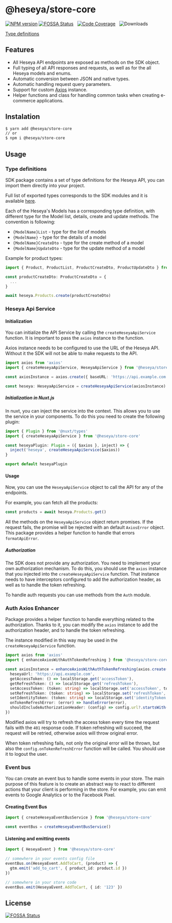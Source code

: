 # @heseya/store-core

[![NPM version](https://img.shields.io/npm/v/@heseya/store-core)](https://www.npmjs.com/package/@heseya/store-core) [![FOSSA Status](https://app.fossa.com/api/projects/git%2Bgithub.com%2Fheseya%2Fsdk-core.svg?type=shield)](https://app.fossa.com/projects/git%2Bgithub.com%2Fheseya%2Fsdk-core?ref=badge_shield)
&nbsp;
[![Code Coverage](https://codecov.io/gh/heseya/sdk-core/branch/develop/graph/badge.svg)](https://codecov.io/gh/heseya/sdk-core) &nbsp;
![Downloads](https://img.shields.io/npm/dt/@heseya/store-core) &nbsp;

[Type definitions](https://heseya.github.io/sdk-core/index.html)

## Features

- All Heseya API endpoints are exposed as methods on the SDK object.
- Full typing of all API responses and requests, as well as for the all Heseya models and enums.
- Automatic conversion between JSON and native types.
- Automatic handling request query parameters.
- Support for custom [Axios](https://www.npmjs.com/package/axios) instance.
- Helper functions and class for handling common tasks when creating e-commerce applications.

## Instalation

```bash
$ yarn add @heseya/store-core
// or
$ npm i @heseya/store-core
```

## Usage

### Type definitions

SDK package contains a set of type definitions for the Heseya API, you can import them directly into your project.

Full list of exported types corresponds to the SDK modules and it is available [here](https://heseya.github.io/sdk-core/index.html).

Each of the Heseya's Models has a corresponding type definition, with different type for the Model list, details, create and update methods.
The convention is following:

- `{ModelName}List` - type for the list of models
- `{ModelName}` - type for the details of a model
- `{ModelName}CreateDto` - type for the create method of a model
- `{ModelName}UpdateDto` - type for the update method of a model

Example for product types:

```ts
import { Product, ProductList, ProductCreateDto, ProductUpdateDto } from '@heseya/store-core'

const productCreateDto: ProductCreateDto = {
  ...
}

await heseya.Products.create(productCreateDto)
```

### Heseya Api Service

#### Initialization

You can initialize the API Service by calling the `createHeseyaApiService` function. It is important to pass the `axios` instance to the function.

Axios instance needs to be configured to use the URL of the Heseya API. Without it the SDK will not be able to make requests to the API.

```ts
import axios from 'axios'
import { createHeseyaApiService, HeseyaApiService } from '@heseya/store-core'

const axiosInstance = axios.create({ baseURL: 'https://api.example.com' })

const heseya: HeseyaApiService = createHeseyaApiService(axiosInstance)
```

##### Initialization in Nuxt.js

In nuxt, you can inject the service into the context. This allows you to use the service in your components. To do this you need to create the following plugin:

```typescript
import { Plugin } from '@nuxt/types'
import { createHeseyaApiService } from '@heseya/store-core'

const heseyaPlugin: Plugin = ({ $axios }, inject) => {
  inject('heseya', createHeseyaApiService($axios))
}

export default heseyaPlugin
```

#### Usage

Now, you can use the `HeseyaApiService` object to call the API for any of the endpoints.

For example, you can fetch all the products:

```ts
const products = await heseya.Products.get()
```

All the methods on the `HeseyaApiService` object return promises. If the request fails, the promise will be rejected with an default `AxiosError` object. This package provides a helper function to handle that errors `formatApiError`.

##### Authorization

The SDK does not provide any authorization. You need to implement your own authorization mechanism. To do this, you should use the `axios` instance that you injected into the `createHeseyaApiService` function. That instance needs to have interceptors configured to add the authorization header, as well as to handle the token refreshing.

To handle auth requests you can use methods from the `Auth` module.

### Auth Axios Enhancer

Package provides a helper function to handle everything related to the authorization. Thanks to it, you can modify the `axios` instance to add the authorization header, and to handle the token refreshing.

The instance modified in this way may be used in the `createHeseyaApiService` function.

```ts
import axios from 'axios'
import { enhanceAxiosWithAuthTokenRefreshing } from '@heseya/store-core'

const axiosInstance = enhanceAxiosWithAuthTokenRefreshing(axios.create(), {
  heseyaUrl: 'https://api.example.com',
  getAccessToken: () => localStorage.get('accessToken'),
  getRefreshToken: () => localStorage.get('refreshToken'),
  setAccessToken: (token: string) => localStorage.set('accessToken', token),
  setRefreshToken: (token: string) => localStorage.set('refreshToken', token),
  setIdentityToken: (token: string) => localStorage.set('identityToken', token),
  onTokenRefreshError: (error) => handleError(error),
  shouldIncludeAuthorizationHeader: (config) => config.url?.startsWith('/auth'),
})
```

Modified axios will try to refresh the access token every time the request fails with the `401` response code. If token refreshing will succeed, the request will be retried, otherwise axios will throw original error.

When token refreshing fails, not only the original error will be thrown, but also the `config.onTokenRefreshError` function will be called. You should use it to logout the user.

### Event bus

You can create an event bus to handle some events in your store. The main purpose of this feature is to create an abstract way to react to different actions that your client is performing in the store. For example, you can emit events to Google Analytics or to the Facebook Pixel.

#### Creating Event Bus

```ts
import { createHeseyaEventBusService } from '@heseya/store-core'

const eventBus = createHeseyaEventBusService()
```

#### Listening and emitting events

```ts
import { HeseyaEvent } from '@heseya/store-core'

// somewhere in your events config file
eventBus.on(HeseyaEvent.AddToCart, (product) => {
  gtm.emit('add_to_cart', { product_id: product.id })
})

// somewhere in your store code
eventBus.emit(HeseyaEvent.AddToCart, { id: '123' })
```


## License
[![FOSSA Status](https://app.fossa.com/api/projects/git%2Bgithub.com%2Fheseya%2Fsdk-core.svg?type=large)](https://app.fossa.com/projects/git%2Bgithub.com%2Fheseya%2Fsdk-core?ref=badge_large)